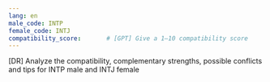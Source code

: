 ```yaml
---
lang: en
male_code: INTP
female_code: INTJ
compatibility_score:       # [GPT] Give a 1–10 compatibility score
---
```


[DR] Analyze the compatibility, complementary strengths, possible conflicts and tips for INTP male and INTJ female


